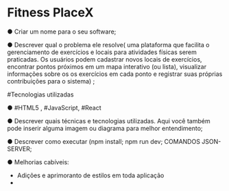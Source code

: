 # Fitness PlaceX

● Criar um nome para o seu software;

● Descrever qual o problema ele resolve(
uma plataforma que facilita o gerenciamento de exercícios e locais para
atividades físicas serem praticadas. Os usuários podem cadastrar novos locais de exercícios,
encontrar pontos próximos em um mapa interativo (ou lista), visualizar informações sobre os
os exercícios em cada ponto e registrar suas próprias contribuições para o sistema)
;

#Tecnologias utilizadas

● #HTML5 , #JavaScript, #React

● Descrever quais técnicas e tecnologias utilizadas. Aqui você também pode inserir
alguma imagem ou diagrama para melhor entendimento;

● Descrever como executar (npm install; npm run dev; COMANDOS JSON-SERVER;

● Melhorias cabíveis:
- Adições e aprimoranto de estilos em toda aplicação
- 
